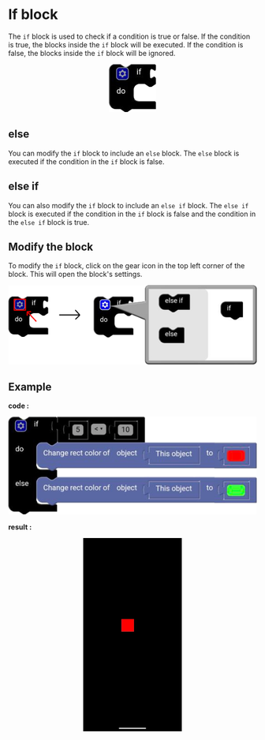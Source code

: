 # If block

The `if` block is used to check if a condition is true or false. If the condition is true, the blocks inside the `if` block will be executed. If the condition is false, the blocks inside the `if` block will be ignored.

<p align="center">
  <img src="../../../res/images/blocks/logic/if/if.png" />
</p>

## else

You can modify the `if` block to include an `else` block. The `else` block is executed if the condition in the `if` block is false.

## else if

You can also modify the `if` block to include an `else if` block. The `else if` block is executed if the condition in the `if` block is false and the condition in the `else if` block is true.

## Modify the block

To modify the `if` block, click on the gear icon in the top left corner of the block. This will open the block's settings.

<p align="center">
  <img src="../../../res/images/blocks/logic/if/if_gear.png" />
</p>

## Example

**code :**
<p align="center">
  <img src="../../../res/images/blocks/logic/if/if_example.png" />
</p>

**result :** 

<p align="center">
  <img src="../../../res/images/blocks/logic/if/if_example_result.png" width=200vw />
</p>
